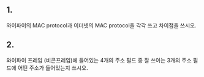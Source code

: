 ## 1.

와이파이의 MAC protocol과 이더넷의 MAC protocol을 각각 쓰고 차이점을 쓰시오.

## 2.

와이파이 프레임 (비콘프레임)에 들어있는 4개의 주소 필드 중 잘 쓰이는 3개의 주소 필드에 어떤 주소가 들어있는지 쓰시오.
